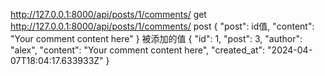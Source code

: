 http://127.0.0.1:8000/api/posts/1/comments/  get
http://127.0.0.1:8000/api/posts/1/comments/  post 
{
    "post": id值,
    "content": "Your comment content here"
}
被添加的值
{
    "id": 1,
    "post": 3,
    "author": "alex",
    "content": "Your comment content here",
    "created_at": "2024-04-07T18:04:17.633933Z"
}